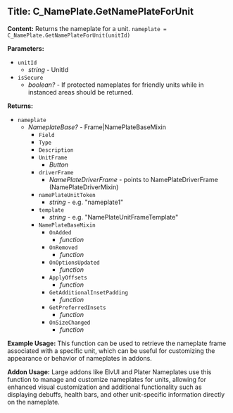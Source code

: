 ## Title: C_NamePlate.GetNamePlateForUnit

**Content:**
Returns the nameplate for a unit.
`nameplate = C_NamePlate.GetNamePlateForUnit(unitId)`

**Parameters:**
- `unitId`
  - *string* - UnitId
- `isSecure`
  - *boolean?* - If protected nameplates for friendly units while in instanced areas should be returned.

**Returns:**
- `nameplate`
  - *NameplateBase?* - Frame|NamePlateBaseMixin
    - `Field`
    - `Type`
    - `Description`
    - `UnitFrame`
      - *Button*
    - `driverFrame`
      - *NamePlateDriverFrame* - points to NamePlateDriverFrame (NamePlateDriverMixin)
    - `namePlateUnitToken`
      - *string* - e.g. "nameplate1"
    - `template`
      - *string* - e.g. "NamePlateUnitFrameTemplate"
    - `NamePlateBaseMixin`
      - `OnAdded`
        - *function*
      - `OnRemoved`
        - *function*
      - `OnOptionsUpdated`
        - *function*
      - `ApplyOffsets`
        - *function*
      - `GetAdditionalInsetPadding`
        - *function*
      - `GetPreferredInsets`
        - *function*
      - `OnSizeChanged`
        - *function*

**Example Usage:**
This function can be used to retrieve the nameplate frame associated with a specific unit, which can be useful for customizing the appearance or behavior of nameplates in addons.

**Addon Usage:**
Large addons like ElvUI and Plater Nameplates use this function to manage and customize nameplates for units, allowing for enhanced visual customization and additional functionality such as displaying debuffs, health bars, and other unit-specific information directly on the nameplate.